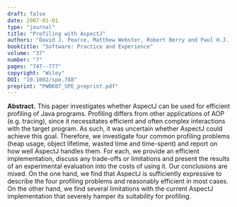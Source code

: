 ```yaml
---
draft: false
date: 2007-01-01
type: "journal"
title: "Profiling with AspectJ"
authors: "David J. Pearce, Matthew Webster, Robert Berry and Paul H.J. Kelly"
booktitle: "Software: Practice and Experience"
volume: "37"
number: "7"
pages: "747--777"
copyright: "Wiley"
DOI: "10.1002/spe.788"
preprint: "PWBK07_SPE_preprint.pdf"
---
```

**Abstract.** This paper investigates whether AspectJ can be used for efficient profiling of Java programs. Profiling differs from other applications of AOP (e.g. tracing), since it necessitates efficient and often complex interactions with the target program. As such, it was uncertain whether AspectJ could achieve this goal. Therefore, we investigate four common profiling problems (heap usage, object lifetime, wasted time and time-spent) and report on how well AspectJ handles them. For each, we provide an efficient implementation, discuss any trade-offs or limitations and present the results of an experimental evaluation into the costs of using it. Our conclusions are mixed. On the one hand, we find that AspectJ is sufficiently expressive to describe the four profiling problems and reasonably efficient in most cases. On the other hand, we find several limitations with the current AspectJ implementation that severely hamper its suitability for profiling.
